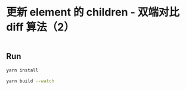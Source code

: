 # 更新 element 的 children - 双端对比 diff 算法（2）

```ts

```

## Run

```bash
yarn install
```

```bash
yarn build --watch
```


